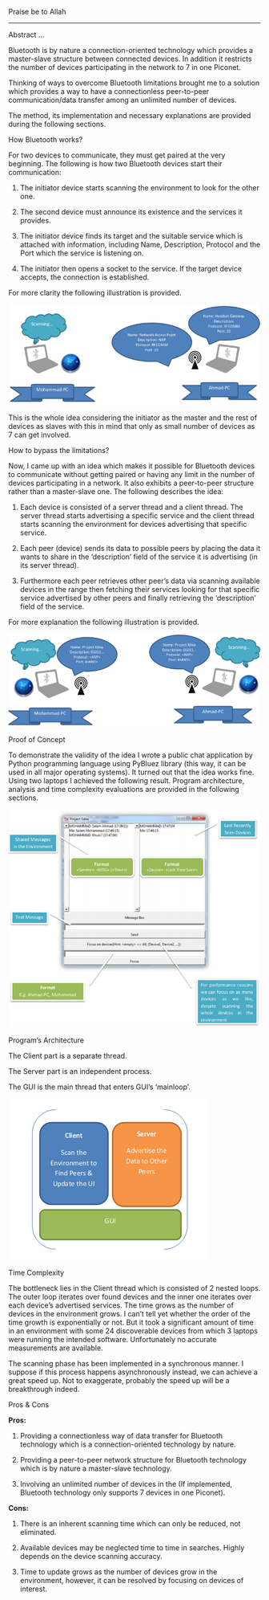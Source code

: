 Praise be to Allah

---
Abstract
...

Bluetooth is by nature a connection-oriented technology which provides a
master-slave structure between connected devices. In addition it
restricts the number of devices participating in the network to 7 in one
Piconet.

Thinking of ways to overcome Bluetooth limitations brought me to a
solution which provides a way to have a connectionless peer-to-peer
communication/data transfer among an unlimited number of devices.

The method, its implementation and necessary explanations are provided
during the following sections.

How Bluetooth works?

For two devices to communicate, they must get paired at the very
beginning. The following is how two Bluetooth devices start their
communication:

1.  The initiator device starts scanning the environment to look for the
    other one.

2.  The second device must announce its existence and the services
    it provides.

3.  The initiator device finds its target and the suitable service which
    is attached with information, including Name, Description, Protocol
    and the Port which the service is listening on.

4.  The initiator then opens a socket to the service. If the target
    device accepts, the connection is established.

For more clarity the following illustration is provided.

![Alt text](/media/image1.png?raw=true)

This is the whole idea considering the initiator as the master and the
rest of devices as slaves with this in mind that only as small number of
devices as 7 can get involved.

How to bypass the limitations?

Now, I came up with an idea which makes it possible for Bluetooth
devices to communicate without getting paired or having any limit in the
number of devices participating in a network. It also exhibits a
peer-to-peer structure rather than a master-slave one. The following
describes the idea:

1.  Each device is consisted of a server thread and a client thread. The
    server thread starts advertising a specific service and the client
    thread starts scanning the environment for devices advertising that
    specific service.

2.  Each peer (device) sends its data to possible peers by placing the
    data it wants to share in the ‘description’ field of the service it
    is advertising (in its server thread).

3.  Furthermore each peer retrieves other peer’s data via scanning
    available devices in the range then fetching their services looking
    for that specific service advertised by other peers and finally
    retrieving the ‘description’ field of the service.

For more explanation the following illustration is provided.

![Alt text](/media/image2.png?raw=true)

Proof of Concept

To demonstrate the validity of the idea I wrote a public chat
application by Python programming language using PyBluez library (this
way, it can be used in all major operating systems). It turned out that
the idea works fine. Using two laptops I achieved the following result.
Program architecture, analysis and time complexity evaluations are
provided in the following sections.

![Alt text](/media/image3.png?raw=true)

Program’s Architecture

The Client part is a separate thread.

The Server part is an independent process.

The GUI is the main thread that enters GUI’s ‘mainloop’.

![Alt text](/media/image4.png?raw=true)

Time Complexity

The bottleneck lies in the Client thread which is consisted of 2 nested
loops. The outer loop iterates over found devices and the inner one
iterates over each device’s advertised services. The time grows as the
number of devices in the environment grows. I can’t tell yet whether the
order of the time growth is exponentially or not. But it took a
significant amount of time in an environment with some 24 discoverable
devices from which 3 laptops were running the intended software.
Unfortunately no accurate measurements are available.

The scanning phase has been implemented in a synchronous manner. I
suppose if this process happens asynchronously instead, we can achieve a
great speed up. Not to exaggerate, probably the speed up will be a
breakthrough indeed.

Pros & Cons

**Pros:**

1.  Providing a connectionless way of data transfer for Bluetooth
    technology which is a connection-oriented technology by nature.

2.  Providing a peer-to-peer network structure for Bluetooth technology
    which is by nature a master-slave technology.

3.  Involving an unlimited number of devices in the (If implemented,
    Bluetooth technology only supports 7 devices in one Piconet).

**Cons:**

1.  There is an inherent scanning time which can only be reduced,
    not eliminated.

2.  Available devices may be neglected time to time in searches. Highly
    depends on the device scanning accuracy.

3.  Time to update grows as the number of devices grow in the
    environment, however, it can be resolved by focusing on devices
    of interest.
